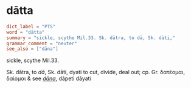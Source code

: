 # dātta

``` toml
dict_label = "PTS"
word = "dātta"
summary = "sickle, scythe Mil.33. Sk. dātra, to dā, Sk. dāti,"
grammar_comment = "neuter"
see_also = ["dāna"]
```

sickle, scythe Mil.33.

Sk. dātra, to *dā*, Sk. dāti, dyati to cut, divide, deal out; cp. Gr. δατέομαι, δαίομαι & see *[dāna](dāna.md)*, dāpeti dāyati

